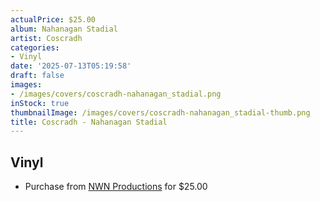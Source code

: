 ```yaml
---
actualPrice: $25.00
album: Nahanagan Stadial
artist: Coscradh
categories:
- Vinyl
date: '2025-07-13T05:19:58'
draft: false
images:
- /images/covers/coscradh-nahanagan_stadial.png
inStock: true
thumbnailImage: /images/covers/coscradh-nahanagan_stadial-thumb.png
title: Coscradh - Nahanagan Stadial
---
```


## Vinyl
* Purchase from [NWN Productions](http://shop.nwnprod.com/index.php?route=product/product&path=75&product_id=62592&sort=pd.name&order=ASC) for $25.00
